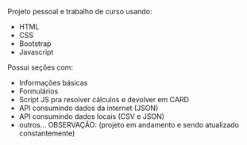 Projeto pessoal e trabalho de curso usando:
- HTML
- CSS
- Bootstrap
- Javascript

Possui seções com:
- Informações básicas
- Formulários
- Script JS pra resolver cálculos e devolver em CARD
- API consumindo dados da internet (JSON)
- API consumindo dados locais (CSV e JSON)
- outros...
OBSERVAÇÃO: (projeto em andamento e sendo atualizado constantemente)
